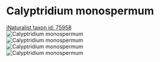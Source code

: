 
Calyptridium monospermum
========================
  
[iNaturalist taxon id: 75958](https://www.inaturalist.org/taxa/75958)  
![Calyptridium monospermum](https://inaturalist-open-data.s3.amazonaws.com/photos/83539573/medium.jpg)  
![Calyptridium monospermum](https://inaturalist-open-data.s3.amazonaws.com/photos/80598826/medium.jpg)  
![Calyptridium monospermum](https://inaturalist-open-data.s3.amazonaws.com/photos/83539573/medium.jpg)  
![Calyptridium monospermum](https://inaturalist-open-data.s3.amazonaws.com/photos/80598826/medium.jpg)